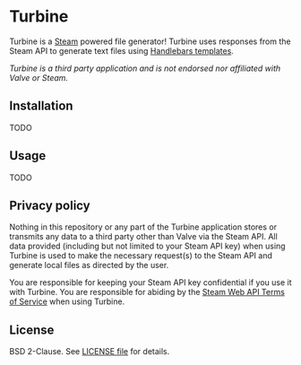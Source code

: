 # Turbine

Turbine is a [Steam](https://store.steampowered.com/about/) powered file generator! Turbine uses responses from the Steam API to generate text files using [Handlebars templates](https://handlebarsjs.com/guide/).

*Turbine is a third party application and is not endorsed nor affiliated with Valve or Steam.*

## Installation

TODO

## Usage

TODO

## Privacy policy

Nothing in this repository or any part of the Turbine application stores or transmits any data to a third party other than Valve via the Steam API. All data provided (including but not limited to your Steam API key) when using Turbine is used to make the necessary request(s) to the Steam API and generate local files as directed by the user.

You are responsible for keeping your Steam API key confidential if you use it with Turbine. You are responsible for abiding by the [Steam Web API Terms of Service](https://steamcommunity.com/dev/apiterms) when using Turbine.

## License

BSD 2-Clause. See [LICENSE file](./LICENSE) for details.